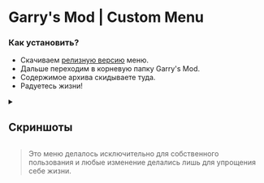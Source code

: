 # Garry's Mod | Custom Menu

### Как установить?

- Скачиваем [релизную версию](https://github.com/Nexeonenn/custom_menu/releases) меню.
- Дальше переходим в корневую папку Garry's Mod.
- Содержимое архива скидываете туда.
- Радуетесь жизни!

<details>
<summary>
  
## Скриншоты
</summary>

![](https://raw.githubusercontent.com/Nexeonenn/custom_menu/refs/heads/main/screenshots/startup.png)
![](https://raw.githubusercontent.com/Nexeonenn/custom_menu/refs/heads/main/screenshots/mainmenu.png)
![](https://raw.githubusercontent.com/Nexeonenn/custom_menu/refs/heads/main/screenshots/startgame.png)
![](https://raw.githubusercontent.com/Nexeonenn/custom_menu/refs/heads/main/screenshots/serverlist.png)
![](https://raw.githubusercontent.com/Nexeonenn/custom_menu/refs/heads/main/screenshots/addons.png)
![](https://raw.githubusercontent.com/Nexeonenn/custom_menu/refs/heads/main/screenshots/console.png)
![](https://raw.githubusercontent.com/Nexeonenn/custom_menu/refs/heads/main/screenshots/settings.png)
![](https://raw.githubusercontent.com/Nexeonenn/custom_menu/refs/heads/main/screenshots/loading.png)

</details>

> Это меню делалось исключительно для собственного пользования и любые изменение делались лишь для упрощения себе жизни.
